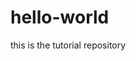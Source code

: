 # hello-world
this is the tutorial repository
<!--This is just a little bit about myself! I'm a 22-year-old 
lowlife looking to better myself by learning to write code! 
I'm going to try to teach myself, so this will be a chronicle
of my harrowing journey through GitHub. Enjoy the show!-->
